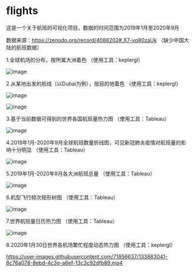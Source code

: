 # flights
这是一个关于航班的可视化项目，数据的时间范围为2019年1月至2020年9月

数据来源：https://zenodo.org/record/4088202#.X7-vq80zaUk （缺少中国大陆的航班数据）

1.全球机场的分布，按所属大洲着色   （使用工具：keplergl）

![image](https://user-images.githubusercontent.com/71856637/115137338-2b5ccb80-a058-11eb-92ea-1c93a436c9a1.png)

2.从某地出发的航线（以Dubai为例），按目的地着色   （使用工具：keplergl）

![image](https://user-images.githubusercontent.com/71856637/115137320-0f592a00-a058-11eb-831f-d284dbd232f2.png)

![image](https://user-images.githubusercontent.com/71856637/115137351-3adc1480-a058-11eb-96c8-788731a8c6f6.png)

3.基于当前数据可得到的世界各国航班量热力图   （使用工具：Tableau）

![image](https://user-images.githubusercontent.com/71856637/115137382-60691e00-a058-11eb-991a-0dd217213da8.png)

4.2019年1月-2020年9月全球航班数量折线图，可见新冠肺炎疫情对航班量的影响十分明显   （使用工具：Tableau）

![image](https://user-images.githubusercontent.com/71856637/115137438-b63dc600-a058-11eb-8be0-95d12a2ae9ab.png)

5.2019年1月-2020年9月各大洲航班总量   （使用工具：Tableau）

![image](https://user-images.githubusercontent.com/71856637/115137395-77a80b80-a058-11eb-96ee-295396cc2dd7.png)

6.机型飞行频次矩形树图   （使用工具：Tableau）

![image](https://user-images.githubusercontent.com/71856637/133883022-2bf7a7e8-fabd-4940-be32-d80346aa3d8b.png)

7.世界航班量日历热力图   （使用工具：Tableau）

![image](https://user-images.githubusercontent.com/71856637/133883035-66b91549-ee8d-4e21-b827-fea4e7ea7ac5.png)

8.2020年1月30日世界各机场繁忙程度动态热力图   （使用工具：keplergl）

https://user-images.githubusercontent.com/71856637/133883041-8c76a078-8ebd-4c3e-a6ef-13c3c92dfb89.mp4
